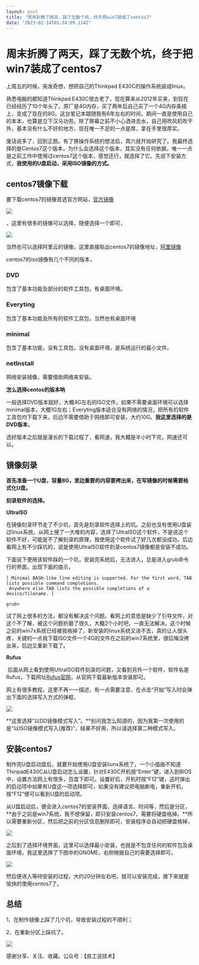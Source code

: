 ```yaml
---
layout: post
title: "周末折腾了两天，踩了无数个坑，终于把win7装成了centos7"
date: "2023-02-14T01:24:09.114Z"
---
```

周末折腾了两天，踩了无数个坑，终于把win7装成了centos7
================================

上周五的时候，突发奇想，想把自己的Thinkpad E430C的操作系统装成linux。

熟悉电脑的都知道Thinkpad E430C很古老了，现在算来从2012年买来，到现在已经经历了10个年头了。原厂是4G内存，买了两年后自己买了一个4G内存条插上，变成了现在的8G。这台笔记本跟随我有6年左右的时间，期间一直是使用自己的本本，也算是立下汉马功劳。除了屏幕之前不小心洒进去水，自己用吹风机吹干外，基本没有什么不好的地方，现在唯一不足的一点是厚，拿在手里很厚实。

废话说多了，回到正题。有了换操作系统的想法后，周六就开始研究了。我最终选择的是Centos7这个版本，为什么会选择这个版本，其实没有任何依据，唯一一点是之前工作中使用过centos7这个版本，感觉还行，就选择了它。先说下安装方式，**我使用的U盘启动，采用ISO镜像的方式。**

centos7镜像下载
-----------

要下载centos7的镜像首选官方网站，[官方镜像](http://isoredirect.centos.org/centos/7/isos/x86_64/)

![](https://img2023.cnblogs.com/blog/985599/202302/985599-20230213215523620-1070407131.png)

，这里有很多的镜像可以选择，随便选择一个即可，

![](https://img2023.cnblogs.com/blog/985599/202302/985599-20230213215623329-1436292540.png)

当然也可以选择阿里云的镜像，这里直接贴出centos7的镜像地址，[阿里镜像](https://mirrors.aliyun.com/centos/7/isos/x86_64/?spm=a2c6h.25603864.0.0.1ae64511Q1fyhO)

centos7的iso镜像有几个不同的版本，

### DVD

包含了基本功能及部分的软件工具包，有桌面环境。

### Everyting

包含了基本功能及所有的软件工具包，当然也有桌面环境

### minimal

包含了基本功能，没有工具包，没有桌面环境，是系统运行的最小文件。

### netInstall

网络安装镜像，需要借助网络来安装。

**怎么选择centos的版本呐**

一般选择DVD版本就好，大概4G左右的ISO文件。如果不需要桌面环境可以选择minimal版本，大概1G左右；Everyting版本适合没有网络的情况，把所有的软件工具包均下载下来，后边不需要借助于网络即可安装，大约10G。**我这里选择的是DVD版本**。

选好版本之后就是漫长的下载过程了，看网速，我大概是半小时下完，网速还可以。

镜像刻录
----

**首先准备一个U盘，容量8G，里边重要的内容要拷出来，在写镜像的时候需要格式化U盘。**

**刻录软件的选择。**

**UItraISO**

在镜像刻录环节走了不少坑，首先是刻录软件选择上的坑。之前也没有使用U盘装过linux系统，从网上搜了一大堆的内容，选择了UltraISO这个软件，不是说这个软件不好，可能是不了解刻录的原理，我使用这个软件试了好几次都没成功，后边看网上有不少踩坑的，说是使用UItraISO软件刻录centos7镜像都是安装不成功。

下面说下使用该软件踩的一个坑，安装完系统后，无法进入，总是进入grub命令行的界面，出现下面的提示，

    [ Minimal BASH-like line editing is supported. For the first word, TAB lists possible command completions. 
     Anywhere else TAB lists the possible completions of a device/filename. ]
     
    grub>

试了网上很多的方法，都没有解决这个问题。看网上的意思是缺少了引导文件，对这个不了解，被这个问题折磨了很久，大概2个小时吧，一直无法解决。这个时候之前的win7x系统已经被我格掉了，新安装的linux系统又进不去，真的让人很头疼，关键的一点我下载ISO文件一个4G的文件在之前的win7系统里，很后悔没拷出来，后边又重新下载了。

**Rufus**

 后面从网上看到使用UItraISO软件刻录的问题，又看到另外一个软件，软件名是Rufus，下载网址[Rufus官网](https://rufus.en.softonic.com/)，从官网下载最新版本安装即可。

网上有很多教程，这里不再一一描述，有一点需要注意，在点击“开始”写入时会弹出下面的选择写入方式的弹框，

![](https://img2023.cnblogs.com/blog/985599/202302/985599-20230213222420975-1641949224.png)

**这里选择“以DD镜像模式写入”。**别问我怎么知道的，因为我第一次使用的是“以ISO镜像模式写入(推荐)”，结果不好用，所以请选择第二种模式写入。

安装centos7
---------

制作完U盘启动盘后，就要开始使用U盘安装liunx系统了，一个小插曲不知道ThinpadE430C从U盘启动怎么设置，针对E430C开机按“Enter”键，进入到BIOS中，设置方法网上有很多，百度下即可。设置好后，开机时按“F12”键，这时弹出的启动项中如果有U盘这一项选择即可，如果没有建议把电脑断电，重新开机，按“F12”便可以看到U盘的启动项。

从U盘启动后，便会进入centos7的安装界面，选择语言、时间等，然后是分区，**由于之前是win7系统，我不想保留，即只安装centos7，需要将硬盘格掉。**所以需要重新分区，然后把之前的分区信息删除即可，安装程序会自动把硬盘格掉，

![](https://img2023.cnblogs.com/blog/985599/202302/985599-20230214074654994-1475318555.png)

之后到了选择环境界面，这里可以选择最小安装，也就是不包含任何的软件包及桌面环境，我这里选择了下图中的GNOME，右侧根据自己的需要选择即可。

![](https://img2023.cnblogs.com/blog/985599/202302/985599-20230214074514784-1237167777.png)

然后便进入等待安装的过程，大约20分钟左右吧，就可以安装完成，接下来就是愉快的使用centos7了。

总结
--

1、在制作镜像上踩了几个坑，导致安装过程的不顺利；

2、在重新分区上踩坑了。

![](https://img2023.cnblogs.com/blog/985599/202302/985599-20230214075058500-1372989694.png)

感谢分享、关注、收藏。公众号：【良工说技术】